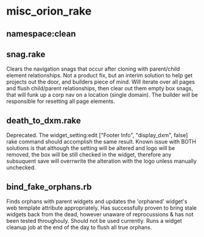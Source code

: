 # misc_orion_rake

## namespace:clean

## snag.rake

Clears the navigation snags that occur after cloning with parent/child element relationships. Not a product fix, but an interim solution to help get projects out the door, and builders piece of mind. Will iterate over all pages and flush child/parent relationships, then clear out them empty box snags, that will funk up a corp nav on a location (single domain). The builder will be responsible for resetting all page elements.

## death_to_dxm.rake

Deprecated. The widget_setting:edit ["Footer Info", "display_dxm", false] rake command should accomplish the same result. Known issue with BOTH solutions is that although the setting will be altered and logo will be removed, the box will be still checked in the widget, therefore any subsuquent save will overrwrite the alteration with the logo unless manually unchecked. 

## bind_fake_orphans.rb

Finds orphans with parent widgets and updates the 'orphaned' widget's web template attribute appropriately. Has successfully proven to bring stale widgets back from the dead, however unaware of reprocussions & has not been tested throughouly. Should not be used currently. Runs a widget cleanup job at the end of the day to flush all true orphans.
